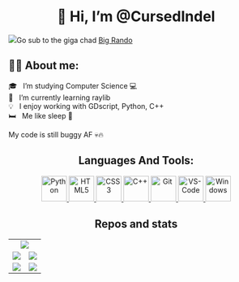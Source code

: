 
<h1 align="center">
👋 Hi, I’m @CursedIndel
</h1>

<img src="https://yt3.ggpht.com/ytc/AMLnZu_EZYS7XOy0q_9HOMMaMOSEZ6OB-85i3ABQsOE=s48-c-k-c0x00ffffff-no-rj">Go sub to the giga chad [Big Rando](https://www.youtube.com/c/RandytheSequel) 

##  :man_technologist: <b>About me</b>:

🎓 &nbsp; I’m studying Computer Science :computer:<br>
🌱 &nbsp; I’m currently learning raylib <br>
💡 &nbsp; I enjoy working with GDscript, Python, C++ <br>
:bed: &nbsp; Me like sleep :sparkling_heart:<br>


My code is still buggy AF :skull::fire:


<div align="center">
<h2>Languages And Tools:</h2> 

<p>

<a href="https://github.com/TheNesko" target="_blank">
<img alt="Python" width="50px" src="https://raw.githubusercontent.com/SamirPaulb/assets/main/python.png">

<img alt="HTML5" width="50px" src="https://raw.githubusercontent.com/SamirPaulb/assets/main/html.png">

<img alt="CSS3" width="50px" src="https://raw.githubusercontent.com/SamirPaulb/assets/main/css.png">

<img alt="C++" width="50px" src="https://raw.githubusercontent.com/SamirPaulb/assets/main/cpp.png" />

<img alt="Git" width="50px" src="https://raw.githubusercontent.com/SamirPaulb/assets/main/git.png">

<img alt="VS-Code" width="50px" src="https://raw.githubusercontent.com/SamirPaulb/assets/main/vscode.png" />

<img alt="Windows" width="50px" src="https://raw.githubusercontent.com/SamirPaulb/assets/main/windows.png">
</a>

</p> 
</div>



<div align="center">

<h2>Repos and stats</h2>

<table>

  <tr>
    <td colspan="2" align="center">
      <a href="https://github.com/TheNesko"><img src="https://github-readme-stats.vercel.app/api/top-langs/?username=TheNesko&layout=compact&theme=radical&hide_border=true"></a>
    </td>
  </tr>
  
  <tr>
    <td>
      <a href="https://github.com/TheNesko/Sand-Simulation"><img src="https://github-readme-stats.vercel.app/api/pin/?username=TheNesko&repo=Sand-Simulation&theme=radical&hide_border=true"></a>
    </td>
    <td>
      <a href="https://github.com/TheNesko/Game_Connected"><img src="https://github-readme-stats.vercel.app/api/pin/?username=TheNesko&repo=Game_Connected&theme=radical&hide_border=true"></a>
    </td>
  </tr>
  
  <tr>
    <td>
      <a href="https://github.com/TheNesko/PythonRpgRemake"><img src="https://github-readme-stats.vercel.app/api/pin/?username=TheNesko&repo=PythonRpgRemake&theme=radical&hide_border=true"></a>
    </td>
    <td>
      <a href="https://github.com/TheNesko/Saper"><img src="https://github-readme-stats.vercel.app/api/pin/?username=TheNesko&repo=Saper&theme=radical&hide_border=true"></a>
    </td>
  </tr>
  
</table>
</div>
